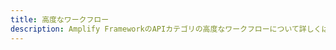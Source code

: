 ```yaml
---
title: 高度なワークフロー
description: Amplify FrameworkのAPIカテゴリの高度なワークフローについて詳しくはこちら
---
```


<inline-fragment platform="js" src="~/lib/graphqlapi/fragments/js/complex-objects.md"></inline-fragment> <inline-fragment platform="js" src="~/lib/graphqlapi/fragments/js/delta-sync.md"></inline-fragment>

<inline-fragment platform="ios" src="~/lib/graphqlapi/fragments/native_common/advanced-workflows/common.md"></inline-fragment> <inline-fragment platform="android" src="~/lib/graphqlapi/fragments/native_common/advanced-workflows/common.md"></inline-fragment>
